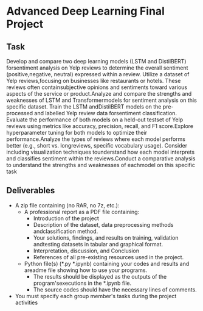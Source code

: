 # Advanced Deep Learning Final Project

## Task

Develop and compare two deep learning models (LSTM and DistilBERT) forsentiment analysis on Yelp reviews to determine the overall sentiment (positive,negative, neutral) expressed within a review. Utilize a dataset of Yelp reviews,focusing on businesses like restaurants or hotels. These reviews often containsubjective opinions and sentiments toward various aspects of the service or product.Analyze and compare the strengths and weaknesses of LSTM and Transformermodels for sentiment analysis on this specific dataset. Train the LSTM andDistilBERT models on the pre-processed and labelled Yelp review data forsentiment classification. Evaluate the performance of both models on a held-out testset of Yelp reviews using metrics like accuracy, precision, recall, and F1 score.Explore hyperparameter tuning for both models to optimize their performance.Analyze the types of reviews where each model performs better (e.g., short vs. longreviews, specific vocabulary usage). Consider including visualization techniques tounderstand how each model interprets and classifies sentiment within the reviews.Conduct a comparative analysis to understand the strengths and weaknesses of eachmodel on this specific task

## Deliverables

- A zip file containing (no RAR, no 7z, etc.):
  - A professional report as a PDF file containing:
    - Introduction of the project
    - Description of the dataset, data preprocessing methods andclassification method.
    - Your solutions, findings, and results on training, validation andtesting datasets in tabular and graphical format.
    - Interpretation, discussion, and Conclusion
    - References of all pre-existing resources used in the project.
  - Python file(s) (*.py *.ipynb) containing your codes and results and areadme file showing how to use your programs.
    - The results should be displayed as the outputs of the program'sexecutions in the *.ipynb file.
    - The source codes should have the necessary lines of comments.
- You must specify each group member's tasks during the project activities